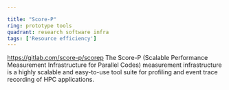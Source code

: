 ```yaml
---

title: "Score-P"
ring: prototype tools
quadrant: research software infra
tags: ['Resource efficiency']
---
```

https://gitlab.com/score-p/scorep
The Score-P (Scalable Performance Measurement Infrastructure for Parallel Codes) measurement infrastructure is a highly scalable and easy-to-use tool suite for profiling and event trace recording of HPC applications.
